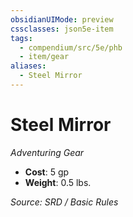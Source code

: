 ```yaml
---
obsidianUIMode: preview
cssclasses: json5e-item
tags:
  - compendium/src/5e/phb
  - item/gear
aliases:
  - Steel Mirror
---
```

# Steel Mirror
*Adventuring Gear*  

- **Cost**: 5 gp
- **Weight**: 0.5 lbs.

*Source: SRD / Basic Rules*